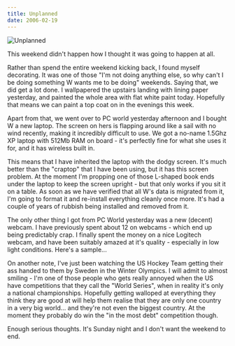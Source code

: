 ```yaml
---
title: Unplanned
date: 2006-02-19
---
```


![Unplanned](https://source.unsplash.com/dUPDhdeCN84/1600x900)

This weekend didn't happen how I thought it was going to happen at all.

Rather than spend the entire weekend kicking back, I found myself decorating. It was one of those "I'm not doing anything else, so why can't I be doing something W wants me to be doing" weekends. Saying that, we did get a lot done. I wallpapered the upstairs landing with lining paper yesterday, and painted the whole area with flat white paint today. Hopefully that means we can paint a top coat on in the evenings this week.

Apart from that, we went over to PC world yesterday afternoon and I bought W a new laptop. The screen on hers is flapping around like a sail with no wind recently, making it incredibly difficult to use. We got a no-name 1.5Ghz XP laptop with 512Mb RAM on board - it's perfectly fine for what she uses it for, and it has wireless built in.

This means that I have inherited the laptop with the dodgy screen. It's much better than the "craptop" that I have been using, but it has this screen problem. At the moment I'm propping one of those L-shaped book ends under the laptop to keep the screen upright - but that only works if you sit it on a table. As soon as we have verified that all W's data is migrated from it, I'm going to format it and re-install everything cleanly once more. It's had a couple of years of rubbish being installed and removed from it.

The only other thing I got from PC World yesterday was a new (decent) webcam. I have previously spent about 12 on webcams - which end up being predictably crap. I finally spent the money on a nice Logitech webcam, and have been suitably amazed at it's quality - especially in low light conditions. Here's a sample...

On another note, I've just been watching the US Hockey Team getting their ass handed to them by Sweden in the Winter Olympics. I will admit to almost smiling - I'm one of those people who gets really annoyed when the US have competitions that they call the "World Series", when in reality it's only a national championships. Hopefully getting walloped at everything they think they are good at will help them realise that they are only one country in a very big world... and they're not even the biggest country. At the moment they probably do win the "in the most debt" competition though.

Enough serious thoughts. It's Sunday night and I don't want the weekend to end.